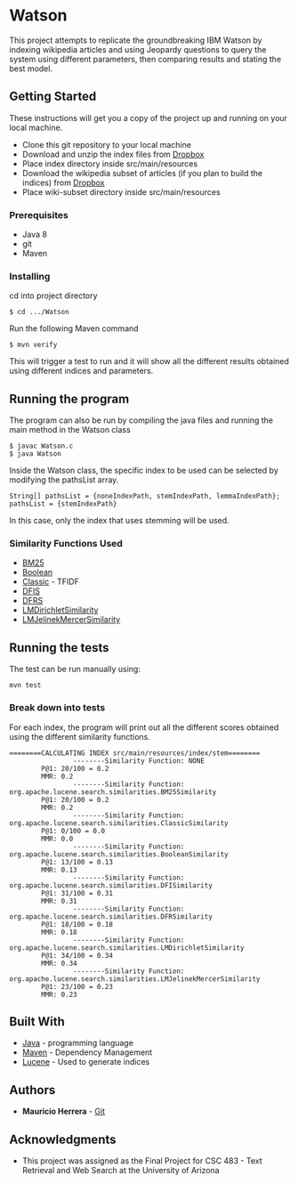 # Watson

This project attempts to replicate the groundbreaking IBM Watson by indexing wikipedia articles and using Jeopardy questions to query the system using different parameters, then comparing results and stating the best model.

## Getting Started

These instructions will get you a copy of the project up and running on your local machine.
* Clone this git repository to your local machine
* Download and unzip the index files from [Dropbox](https://arizona.box.com/s/mqtkkho9myv5lbz40ei6mku3fiawrcmx)
* Place index directory inside src/main/resources
* Download the wikipedia subset of articles (if you plan to build the indices) from [Dropbox](https://arizona.box.com/s/0s9ybt3zo2vn42il9cl7kkawlb1x824o)
* Place wiki-subset directory inside src/main/resources

### Prerequisites

* Java 8
* git
* Maven


### Installing

cd into project directory
```
$ cd .../Watson
```

Run the following Maven command

```
$ mvn verify
```

This will trigger a test to run and it will show all the different results obtained using different indices and parameters.

## Running the program

The program can also be run by compiling the java files and running the main method in the Watson class

```
$ javac Watson.c
$ java Watson
```
Inside the Watson class, the specific index to be used can be selected by modifying the pathsList array.

```
String[] pathsList = {noneIndexPath, stemIndexPath, lemmaIndexPath};
pathsList = {stemIndexPath}
```
In this case, only the index that uses stemming will be used.

### Similarity Functions Used

* [BM25](https://lucene.apache.org/core/7_0_1/core/org/apache/lucene/search/similarities/BM25Similarity.html)
* [Boolean](https://lucene.apache.org/core/7_0_1/core/org/apache/lucene/search/similarities/BooleanSimilarity.html)
* [Classic](https://lucene.apache.org/core/7_0_1/core/org/apache/lucene/search/similarities/ClassicSimilarity.html) - TFIDF
* [DFIS](https://lucene.apache.org/core/8_0_0/core/org/apache/lucene/search/similarities/DFISimilarity.html)
* [DFRS](https://lucene.apache.org/core/8_0_0/core/org/apache/lucene/search/similarities/DFRSimilarity.html)
* [LMDirichletSimilarity](https://lucene.apache.org/core/8_0_0/core/org/apache/lucene/search/similarities/LMDirichletSimilarity.html)
* [LMJelinekMercerSimilarity](https://lucene.apache.org/core/8_0_0/core/org/apache/lucene/search/similarities/LMJelinekMercerSimilarity.html)

## Running the tests

The test can be run manually using:
```
mvn test
```
### Break down into tests

For each index, the program will print out all the different scores obtained using the different similarity functions.
```
========CALCULATING INDEX src/main/resources/index/stem========
                --------Similarity Function: NONE
        P@1: 20/100 = 0.2
        MMR: 0.2
                --------Similarity Function: org.apache.lucene.search.similarities.BM25Similarity
        P@1: 20/100 = 0.2
        MMR: 0.2
                --------Similarity Function: org.apache.lucene.search.similarities.ClassicSimilarity
        P@1: 0/100 = 0.0
        MMR: 0.0
                --------Similarity Function: org.apache.lucene.search.similarities.BooleanSimilarity
        P@1: 13/100 = 0.13
        MMR: 0.13
                --------Similarity Function: org.apache.lucene.search.similarities.DFISimilarity
        P@1: 31/100 = 0.31
        MMR: 0.31
                --------Similarity Function: org.apache.lucene.search.similarities.DFRSimilarity
        P@1: 18/100 = 0.18
        MMR: 0.18
                --------Similarity Function: org.apache.lucene.search.similarities.LMDirichletSimilarity
        P@1: 34/100 = 0.34
        MMR: 0.34
                --------Similarity Function: org.apache.lucene.search.similarities.LMJelinekMercerSimilarity
        P@1: 23/100 = 0.23
        MMR: 0.23

```


## Built With

* [Java](https://docs.oracle.com/javase/8/docs/api/) - programming language
* [Maven](https://maven.apache.org/) - Dependency Management
* [Lucene](https://lucene.apache.org/) - Used to generate indices

## Authors

* **Mauricio Herrera** - [Git](https://github.com/mauherrerag)

## Acknowledgments

* This project was assigned as the Final Project for CSC 483 - Text Retrieval and Web Search at the University of Arizona
